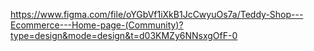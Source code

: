 https://www.figma.com/file/oYGbVf1iXkB1JcCwyuOs7a/Teddy-Shop---Ecommerce---Home-page-(Community)?type=design&mode=design&t=d03KMZy6NNsxgOfF-0